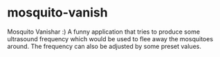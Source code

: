 mosquito-vanish
===============

Mosquito Vanishar :) A funny application that tries to produce some ultrasound frequency which would be used to flee away the mosquitoes around. The frequency can also be adjusted by some preset values.
